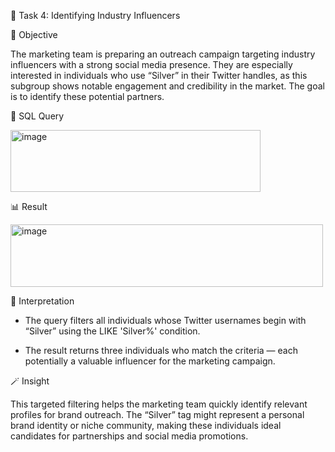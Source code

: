 🧩 Task 4: Identifying Industry Influencers

🎯 Objective

The marketing team is preparing an outreach campaign targeting industry influencers with a strong social media presence.
They are especially interested in individuals who use “Silver” in their Twitter handles, as this subgroup shows notable engagement and credibility in the market.
The goal is to identify these potential partners.

🧠 SQL Query

<img width="400" height="99" alt="image" src="https://github.com/user-attachments/assets/21677e06-a592-4356-9921-9e9f7dec0829" />

📊 Result

<img width="500" height="100" alt="image" src="https://github.com/user-attachments/assets/d071e1e8-e822-475c-803a-dc21235e5830" />

💬 Interpretation

- The query filters all individuals whose Twitter usernames begin with “Silver” using the LIKE 'Silver%' condition.

- The result returns three individuals who match the criteria — each potentially a valuable influencer for the marketing campaign.

🪄 Insight

This targeted filtering helps the marketing team quickly identify relevant profiles for brand outreach.
The “Silver” tag might represent a personal brand identity or niche community, making these individuals ideal candidates for partnerships and social media promotions.
